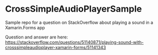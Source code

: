 # CrossSimpleAudioPlayerSample
Sample repo for a question on StackOverflow about playing a sound in a Xamarin.Forms app

Question and answer are here: https://stackoverflow.com/questions/51140871/playing-sound-with-crosssimpleaudioplayer-xamarin-forms/51141343
